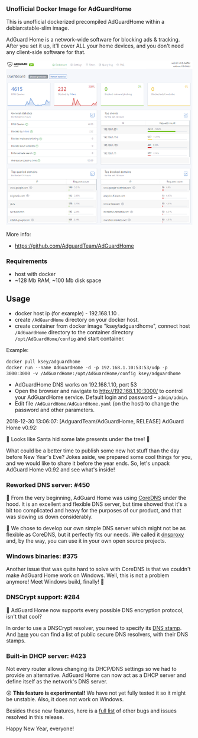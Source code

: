 ### Unofficial Docker Image for AdGuardHome
This is unofficial dockerized precompiled AdGuardHome within a debian:stable-slim image.

AdGuard Home is a network-wide software for blocking ads & tracking. After you set it up, it'll cover ALL your home devices, and you don't need any client-side software for that.

![AdGuardHome](https://raw.githubusercontent.com/MrKsey/AdGuardHome/master/adh.PNG)

More info:
- https://github.com/AdguardTeam/AdGuardHome

### Requirements

* host with docker
* ~128 Mb RAM, ~100 Mb disk space 

## Usage

* docker host ip (for example) - 192.168.1.10 .
* create ```/AdGuardHome``` directory on your docker host.
* create container from docker image "ksey/adguardhome", connect host ```/AdGuardHome``` directory to the container directory ```/opt/AdGuardHome/config``` and start container.

Example:
```
docker pull ksey/adguardhome
docker run --name AdGuardHome -d -p 192.168.1.10:53:53/udp -p 3000:3000 -v /AdGuardHome:/opt/AdGuardHome/config ksey/adguardhome
```

* AdGuardHome DNS works on 192.168.1.10, port 53
* Open the browser and navigate to http://192.168.1.10:3000/ to control your AdGuardHome service. Default login and password - ```admin/admin```.
* Edit file ```/AdGuardHome/AdGuardHome.yaml``` (on the host) to change the password and other parameters.




























































































2018-12-30 13:06:07: [AdguardTeam/AdGuardHome, RELEASE] AdGuard Home v0.92:

🎄 Looks like Santa hid some late presents under the tree! 🎄

What could be a better time to publish some new hot stuff than the day before New Year's Eve? Jokes aside, we prepared some cool things for you, and we would like to share it before the year ends. So, let's unpack AdGuard Home v0.92 and see what's inside! 

### Reworked DNS server: #450 

🚄 From the very beginning, AdGuard Home was using [CoreDNS](https://github.com/coredns/coredns) under the hood. It is an excellent and flexible DNS server, but time showed that it's a bit too complicated and heavy for the purposes of our product, and that was slowing us down considerably.

🚅 We chose to develop our own simple DNS server which might not be as flexible as CoreDNS, but it perfectly fits our needs. We called it [dnsproxy](https://github.com/AdguardTeam/dnsproxy) and, by the way, you can use it in your own open source projects.

### Windows binaries: #375 

Another issue that was quite hard to solve with CoreDNS is that we couldn't make AdGuard Home work on Windows. Well, this is not a problem anymore! Meet Windows build, finally! 🎉

### DNSCrypt support: #284 

🔐 AdGuard Home now supports every possible DNS encryption protocol, isn't that cool?

In order to use a DNSCrypt resolver, you need to specify its [DNS stamp](https://dnscrypt.info/stamps-specifications/). And [here](https://github.com/DNSCrypt/dnscrypt-resolvers/blob/master/v2/public-resolvers.md) you can find a list of public secure DNS resolvers, with their DNS stamps.

### Built-in DHCP server: #423 

Not every router allows changing its DHCP/DNS settings so we had to provide an alternative. AdGuard Home can now act as a DHCP server and define itself as the network's DNS server.

😲 **This feature is experimental!** We have not yet fully tested it so it might be unstable. Also, it does not work on Windows.

Besides these new features, here is a [full list](https://github.com/AdguardTeam/AdGuardHome/milestone/5?closed=1) of other bugs and issues resolved in this release.

Happy New Year, everyone!
